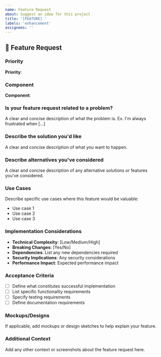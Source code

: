 ```yaml
---
name: Feature Request
about: Suggest an idea for this project
title: '[FEATURE] '
labels: 'enhancement'
assignees: ''
---
```


## 🚀 Feature Request

### Priority
<!-- Select one: P0 (Critical), P1 (High), P2 (Medium), P3 (Low) -->
**Priority**: 

### Component
<!-- Select one or more: Backend, Frontend, Infrastructure, Integration -->
**Component**: 

### Is your feature request related to a problem?
A clear and concise description of what the problem is. Ex. I'm always frustrated when [...]

### Describe the solution you'd like
A clear and concise description of what you want to happen.

### Describe alternatives you've considered
A clear and concise description of any alternative solutions or features you've considered.

### Use Cases
Describe specific use cases where this feature would be valuable:
- Use case 1
- Use case 2
- Use case 3

### Implementation Considerations
- **Technical Complexity**: [Low/Medium/High]
- **Breaking Changes**: [Yes/No]
- **Dependencies**: List any new dependencies required
- **Security Implications**: Any security considerations
- **Performance Impact**: Expected performance impact

### Acceptance Criteria
- [ ] Define what constitutes successful implementation
- [ ] List specific functionality requirements
- [ ] Specify testing requirements
- [ ] Define documentation requirements

### Mockups/Designs
If applicable, add mockups or design sketches to help explain your feature.

### Additional Context
Add any other context or screenshots about the feature request here.